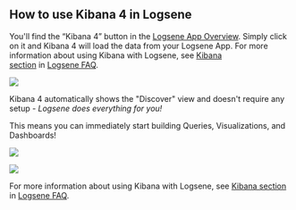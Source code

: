 ## How to use Kibana 4 in Logsene

You'll find the “Kibana 4” button in the [Logsene App Overview](https://apps.sematext.com/ui/logs).
Simply click on it and Kibana 4 will load the data from your Logsene
App. For more information about using Kibana with Logsene, see [Kibana section](Logsene-FAQ/#kibana) in [Logsene FAQ](Logsene-FAQ).

![](https://sematext.files.wordpress.com/2015/06/kibana4-ls-overview.png)

Kibana 4 automatically shows the "Discover" view and doesn't require any
setup - *Logsene does everything for you\!*

This means you can immediately start building Queries, Visualizations,
and
Dashboards\!

![](https://sematext.files.wordpress.com/2015/06/kibana4-discover.png)

![](https://sematext.files.wordpress.com/2015/06/kibana4-apache-logs-dashboard.png?w=800)

For more information about using Kibana with Logsene, see [Kibana section](Logsene-FAQ/#kibana)
in [Logsene FAQ](Logsene-FAQ).
